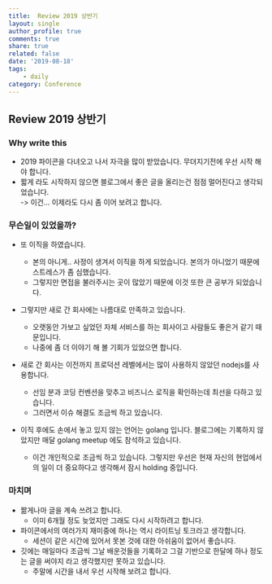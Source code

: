 ```yaml
---
title:  Review 2019 상반기
layout: single
author_profile: true
comments: true
share: true
related: false
date: '2019-08-18'
tags:
    - daily
category: Conference
---
```


## Review 2019 상반기

### Why write this
* 2019 파이콘을 다녀오고 나서 자극을 많이 받았습니다. 무뎌지기전에 우선 시작 해야 합니다. 
* 짧게 라도 시작하지 않으면 블로그에서 좋은 글을 올리는건 점점 멀어진다고 생각되었습니다.  
-> 이건... 이제라도 다시 좀 이어 보려고 합니다. 


### 무슨일이 있었을까? 
* 또 이직을 하였습니다. 
  * 본의 아니게.. 사정이 생겨서 이직을 하게 되었습니다. 본의가 아니었기 때문에 스트레스가 좀 심했습니다. 
  * 그렇지만 면접을 불러주시는 곳이 많았기 때문에 이것 또한 큰 공부가 되었습니다. 

* 그렇지만 새로 간 회사에는 나름대로 만족하고 있습니다. 
  * 오랫동안 가보고 싶었던 자체 서비스를 하는 회사이고 사람들도 좋은거 같기 때문입니다. 
  * 나중에 좀 더 이야기 해 볼 기회가 있었으면 합니다. 

* 새로 간 회사는 이전까지 프로덕션 레벨에서는 많이 사용하지 않았던 nodejs를 사용합니다. 
  * 선임 분과 코딩 컨벤션을 맞추고 비즈니스 로직을 확인하는데 최선을 다하고 있습니다.
  * 그러면서 이슈 해결도 조금씩 하고 있습니다. 

* 이직 후에도 손에서 놓고 있지 않는 언어는 golang 입니다. 블로그에는 기록하지 않았지만 매달 golang meetup 에도 참석하고 있습니다.
  * 이건 개인적으로 조금씩 하고 있습니다. 그렇지만 우선은 현재 자신의 현업에서의 일이 더 중요하다고 생각해서 잠시 holding 중입니다. 





### 마치며
* 짦게나마 글을 계속 쓰려고 합니다. 
  * 이미 6개월 정도 늦었지만 그래도 다시 시작하려고 합니다.
* 파이콘에서의 여러가지 재미중에 하나는 역시 라이트닝 토크라고 생각합니다.
  * 세션이 같은 시간에 있어서 못본 것에 대한 아쉬움이 없어서 좋습니다. 
* 깃에는 매일마다 조금씩 그날 배운것들을 기록하고 그걸 기반으로 한달에 하나 정도는 글을 써야지 라고 생각했지만 못하고 있습니다. 
  * 주말에 시간을 내서 우선 시작해 보려고 합니다.
